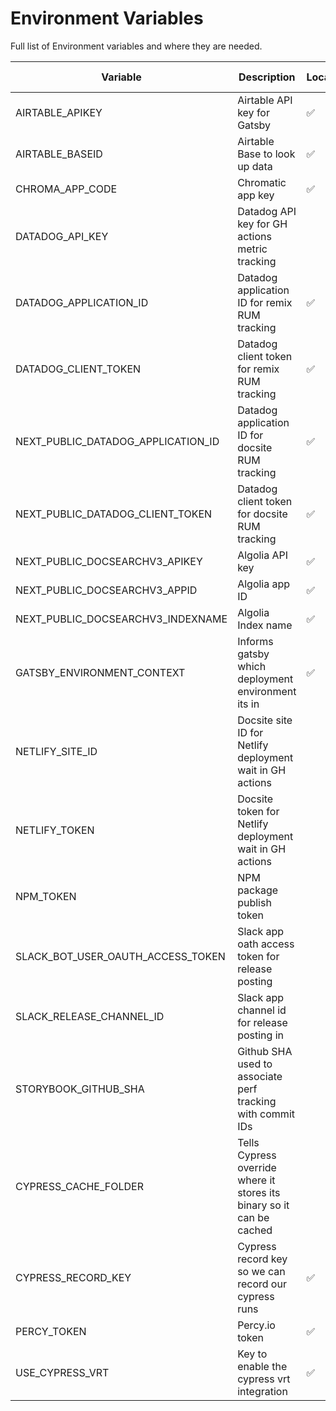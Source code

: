 # Environment Variables

Full list of Environment variables and where they are needed.

| Variable                           | Description                                                           | Local | GH Secrets | Netlify paste | Netlify remix |
| ---------------------------------- | --------------------------------------------------------------------- | ----- | ---------- | ------------- | ------------- |
| AIRTABLE_APIKEY                    | Airtable API key for Gatsby                                           | ✅    |            | ✅            |               |
| AIRTABLE_BASEID                    | Airtable Base to look up data                                         | ✅    |            | ✅            |               |
| CHROMA_APP_CODE                    | Chromatic app key                                                     | ✅    | ✅         |               |               |
| DATADOG_API_KEY                    | Datadog API key for GH actions metric tracking                        |       | ✅         |               |               |
| DATADOG_APPLICATION_ID             | Datadog application ID for remix RUM tracking                         | ✅    |            |               | ✅            |
| DATADOG_CLIENT_TOKEN               | Datadog client token for remix RUM tracking                           | ✅    |            |               | ✅            |
| NEXT_PUBLIC_DATADOG_APPLICATION_ID | Datadog application ID for docsite RUM tracking                       | ✅    |            | ✅            |               |
| NEXT_PUBLIC_DATADOG_CLIENT_TOKEN   | Datadog client token for docsite RUM tracking                         | ✅    |            | ✅            |               |
| NEXT_PUBLIC_DOCSEARCHV3_APIKEY     | Algolia API key                                                       | ✅    |            | ✅            |               |
| NEXT_PUBLIC_DOCSEARCHV3_APPID      | Algolia app ID                                                        | ✅    |            | ✅            |               |
| NEXT_PUBLIC_DOCSEARCHV3_INDEXNAME  | Algolia Index name                                                    | ✅    |            | ✅            |               |
| GATSBY_ENVIRONMENT_CONTEXT         | Informs gatsby which deployment environment its in                    | ✅    |            | ✅            |               |
| NETLIFY_SITE_ID                    | Docsite site ID for Netlify deployment wait in GH actions             |       | ✅         |               |               |
| NETLIFY_TOKEN                      | Docsite token for Netlify deployment wait in GH actions               |       | ✅         |               |               |
| NPM_TOKEN                          | NPM package publish token                                             |       | ✅         |               |               |
| SLACK_BOT_USER_OAUTH_ACCESS_TOKEN  | Slack app oath access token for release posting                       |       | ✅         |               |               |
| SLACK_RELEASE_CHANNEL_ID           | Slack app channel id for release posting in                           |       | ✅         |               |               |
| STORYBOOK_GITHUB_SHA               | Github SHA used to associate perf tracking with commit IDs            |       |            |               |               |
| CYPRESS_CACHE_FOLDER               | Tells Cypress override where it stores its binary so it can be cached |       |            | ✅            |               |
| CYPRESS_RECORD_KEY                 | Cypress record key so we can record our cypress runs                  | ✅    | ✅         |               |               |
| PERCY_TOKEN                        | Percy.io token                                                        | ✅    | ✅         |               |               |
| USE_CYPRESS_VRT                    | Key to enable the cypress vrt integration                             | ✅    |            |               |               |
